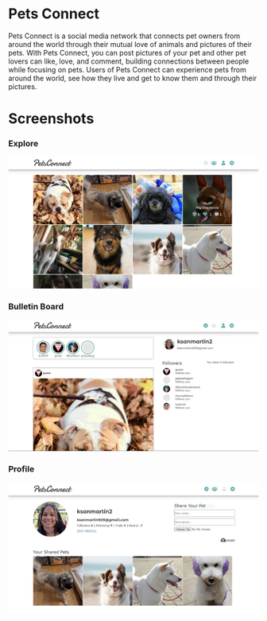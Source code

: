 # Pets Connect
Pets Connect is a social media network that connects pet owners from around the world through their mutual love of animals and pictures of their pets. With Pets Connect, you can post pictures of your pet and other pet lovers can like, love, and comment, building connections between people while focusing on pets. Users of Pets Connect can experience pets from around the world, see how they live and get to know them and through their pictures.



# Screenshots
### Explore
![alt](app_one\static\images\explore.jpg)
### Bulletin Board
![alt](app_one\static\images\bulletin.jpg)
### Profile
![alt](app_one\static\images\profile.jpg)